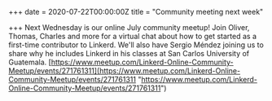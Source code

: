 +++
date = 2020-07-22T00:00:00Z
title = "Community meeting next week"

+++
Next Wednesday is our online July community meetup! Join Oliver, Thomas, Charles and more for a virtual chat about how to get started as a first-time contributor to Linkerd. We'll also have Sergio Méndez joining us to share why he includes Linkerd in his classes at San Carlos University of Guatemala. [https://www.meetup.com/Linkerd-Online-Community-Meetup/events/271761311](https://www.meetup.com/Linkerd-Online-Community-Meetup/events/271761311 "https://www.meetup.com/Linkerd-Online-Community-Meetup/events/271761311")
